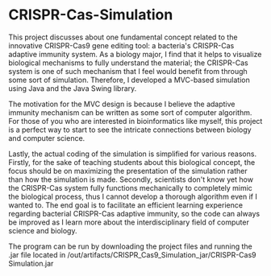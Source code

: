 # CRISPR-Cas-Simulation
This project discusses about one fundamental concept related to the innovative CRISPR-Cas9 gene editing tool: a bacteria's CRISPR-Cas adaptive immunity system. As a biology major, I find that it helps to visualize biological mechanisms to fully understand the material; the CRISPR-Cas system is one of such mechanism that I feel would benefit from through some sort of simulation. Therefore, I developed a MVC-based simulation using Java and the Java Swing library.

The motivation for the MVC design is because I believe the adaptive immunity mechanism can be written as some sort of computer algorithm. For those of you who are interested in bioinformatics like myself, this project is a perfect way to start to see the intricate connections between biology and computer science.

Lastly, the actual coding of the simulation is simplified for various reasons. Firstly, for the sake of teaching students about this biological concept, the focus should be on maximizing the presentation of the simulation rather than how the simulation is made. Secondly, scientists don't know yet how the CRISPR-Cas system fully functions mechanically to completely mimic the biological process, thus I cannot develop a thorough algorithm even if I wanted to. The end goal is to facilitate an efficient learning experience regarding bacterial CRISPR-Cas adaptive immunity, so the code can always be improved as I learn more about the interdisciplinary field of computer science and biology.

The program can be run by downloading the project files and running the .jar file located in /out/artifacts/CRISPR_Cas9_Simulation_jar/CRISPR-Cas9 Simulation.jar
